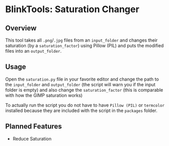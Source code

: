 # BlinkTools: Saturation Changer

## Overview
This tool takes all `.png`/`.jpg` files from an `input_folder` and changes their saturation (by a `saturation_factor`) using Pillow (PIL) and puts the modified files into an `output_folder`.

## Usage
Open the `saturation.py` file in your favorite editor and change the path to the `input_folder` and `output_folder` (the script will warn you if the input folder is empty) and also change the `saturation_factor` (this is comparable with how the GIMP saturation works)

To actually run the script you do not have to have `Pillow (PIL)` or `termcolor` installed because they are included with the script in the `packages` folder.

## Planned Features
- Reduce Saturation